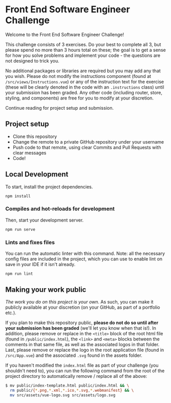 
# Front End Software Engineer Challenge

Welcome to the  Front End Software Engineer Challenge!

This challenge consists of 3 exercises. Do your best to complete all 3, but please spend no more
than 3 hours total on these; the goal is to get a sense for how you
solve problems and implement your code - the questions are not
designed to trick you.

No additional packages or libraries are required but you may add any that you wish. Please do not modify the
instructions component (found at `/src/views/Instructions.vue`) or any of the instruction text
for the exercise (these will be clearly denoted in the code with an `.instructions` class) until your
submission has been graded. Any other code (including router, store,
styling, and components) are free for you to modify at your discretion.

Continue reading for project setup and submission.

## Project setup

- Clone this repository
- Change the remote to a private GitHub repository under your username
- Push code to that remote, using clear Commits and Pull Requests with clear messages
- Code!

## Local Development

To start, install the project dependencies.

```
npm install
```

### Compiles and hot-reloads for development

Then, start your development server.

```
npm run serve
```

### Lints and fixes files

You can run the automatic linter with this command. Note: all the necessary config files are included in the project, which you can use to enable lint on save in your IDE if it isn't already.

```
npm run lint
```

## Making your work public

_The work you do on this project is your own_. As such, you can
make it publicly available at your discretion (on your GitHub, as part
of a portfolio etc.).

If you plan to make this repository public,
**please do not do so until after your submission has been graded**
(we'll let you know when that is!). In addition, please remove or
replace  in the `<title>` block of the root html
file (found in `/public/index.html`), the
`<link>` and `<meta>` blocks between
the comments in that same file, as well as the associated logos in that folder. Last,
please remove or replace the  logo in the root application file
(found in `/src/App.vue`) and the associated
`.svg` found in the assets folder.

If you haven't modified the `index.html` file as part of your
challenge (you shouldn't need to), you can run the following command from the root of the
project directory to automatically remove / replace all of the above:

```bash
$ mv public/index-template.html public/index.html && \
  rm public/{*.png,*.xml,*.ico,*.svg,*.webmanifest} && \
  mv src/assets/vue-logo.svg src/assets/logo.svg
```

